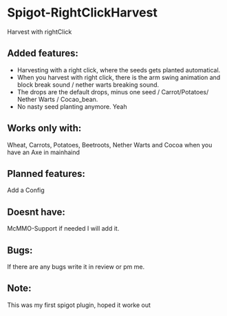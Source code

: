 # Spigot-RightClickHarvest
Harvest with rightClick

## Added features:

* Harvesting with a right click, where the seeds gets planted automatical.
* When you harvest with right click, there is the arm swing animation and block break sound / nether warts breaking sound.
* The drops are the default drops, minus one seed / Carrot/Potatoes/ Nether Warts / Cocao_bean.
* No nasty seed planting anymore. Yeah

## Works only with: 
Wheat, Carrots, Potatoes, Beetroots, Nether Warts and Cocoa when you have an Axe in mainhaind

## Planned features:
Add a Config

## Doesnt have:
McMMO-Support if needed I will add it.

## Bugs:
If there are any bugs write it in review or pm me.

## Note:
This was my first spigot plugin, hoped it worke out
